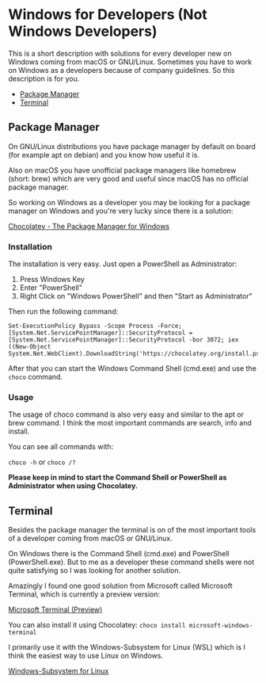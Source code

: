 # Windows for Developers (Not Windows Developers)

This is a short description with solutions for every developer new on Windows coming from macOS or GNU/Linux. Sometimes you have to work on Windows as a developers because of company guidelines. So this description is for you.

- [Package Manager](#package-manager)
- [Terminal](#terminal)

## Package Manager

On GNU/Linux distributions you have package manager by default on board (for example apt on debian) and you know how useful it is.

Also on macOS you have unofficial package managers like homebrew (short: brew) which are very good and useful since macOS has no official package manager.

So working on Windows as a developer you may be looking for a package manager on Windows and you're very lucky since there is a solution:

[Chocolatey - The Package Manager for Windows](https://chocolatey.org/)

### Installation

The installation is very easy. Just open a PowerShell as Administrator:

1. Press Windows Key
2. Enter "PowerShell"
3. Right Click on "Windows PowerShell" and then "Start as Administrator"

Then run the following command:

```
Set-ExecutionPolicy Bypass -Scope Process -Force; [System.Net.ServicePointManager]::SecurityProtocol = [System.Net.ServicePointManager]::SecurityProtocol -bor 3072; iex ((New-Object System.Net.WebClient).DownloadString('https://chocolatey.org/install.ps1'))
```

After that you can start the Windows Command Shell (cmd.exe) and use the ```choco``` command.

### Usage

The usage of choco command is also very easy and similar to the apt or brew command. I think the most important commands are search, info and install.

You can see all commands with:

```choco -h``` or ```choco /?```

**Please keep in mind to start the Command Shell or PowerShell as Administrator when using Chocolatey.**

## Terminal

Besides the package manager the terminal is on of the most important tools of a developer coming from macOS or GNU/Linux.

On Windows there is the Command Shell (cmd.exe) and PowerShell (PowerShell.exe). But to me as a developer these command shells were not quite satisfying so I was looking for another solution.

Amazingly I found one good solution from Microsoft called Microsoft Terminal, which is currently a preview version:

[Microsoft Terminal (Preview)](https://www.microsoft.com/en-us/p/windows-terminal-preview/9n0dx20hk701)

You can also install it using Chocolatey: ```choco install microsoft-windows-terminal```

I primarily use it with the Windows-Subsystem for Linux (WSL) which is I think the easiest way to use Linux on Windows.

[Windows-Subsystem for Linux](https://docs.microsoft.com/en-us/windows/wsl/install-win10)

